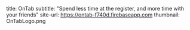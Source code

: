 title: OnTab
subtitle: "Spend less time at the register, and more time with your friends"
site-url: https://ontab-f740d.firebaseapp.com
thumbnail: OnTabLogo.png
